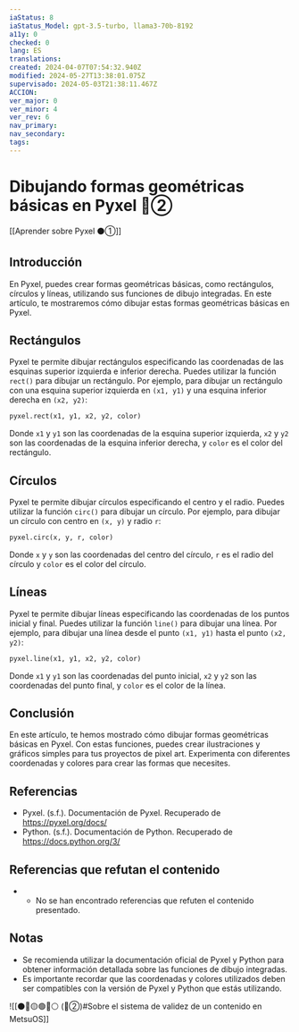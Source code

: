 ```yaml
---
iaStatus: 8
iaStatus_Model: gpt-3.5-turbo, llama3-70b-8192
a11y: 0
checked: 0
lang: ES
translations: 
created: 2024-04-07T07:54:32.940Z
modified: 2024-05-27T13:38:01.075Z
supervisado: 2024-05-03T21:38:11.467Z
ACCION: 
ver_major: 0
ver_minor: 4
ver_rev: 6
nav_primary: 
nav_secondary: 
tags:
---
```

# Dibujando formas geométricas básicas en Pyxel 🔴②

[[Aprender sobre Pyxel  ⚫①]]

## Introducción

En Pyxel, puedes crear formas geométricas básicas, como rectángulos, círculos y líneas, utilizando sus funciones de dibujo integradas. En este artículo, te mostraremos cómo dibujar estas formas geométricas básicas en Pyxel.

## Rectángulos

Pyxel te permite dibujar rectángulos especificando las coordenadas de las esquinas superior izquierda e inferior derecha. Puedes utilizar la función `rect()` para dibujar un rectángulo. Por ejemplo, para dibujar un rectángulo con una esquina superior izquierda en `(x1, y1)` y una esquina inferior derecha en `(x2, y2)`:

```python
pyxel.rect(x1, y1, x2, y2, color)
```

Donde `x1` y `y1` son las coordenadas de la esquina superior izquierda, `x2` y `y2` son las coordenadas de la esquina inferior derecha, y `color` es el color del rectángulo.

## Círculos

Pyxel te permite dibujar círculos especificando el centro y el radio. Puedes utilizar la función `circ()` para dibujar un círculo. Por ejemplo, para dibujar un círculo con centro en `(x, y)` y radio `r`:

```python
pyxel.circ(x, y, r, color)
```

Donde `x` y `y` son las coordenadas del centro del círculo, `r` es el radio del círculo y `color` es el color del círculo.

## Líneas


Pyxel te permite dibujar líneas especificando las coordenadas de los puntos inicial y final. Puedes utilizar la función `line()` para dibujar una línea. Por ejemplo, para dibujar una línea desde el punto `(x1, y1)` hasta el punto `(x2, y2)`:

```python
pyxel.line(x1, y1, x2, y2, color)
```

Donde `x1` y `y1` son las coordenadas del punto inicial, `x2` y `y2` son las coordenadas del punto final, y `color` es el color de la línea.

## Conclusión

En este artículo, te hemos mostrado cómo dibujar formas geométricas básicas en Pyxel. Con estas funciones, puedes crear ilustraciones y gráficos simples para tus proyectos de pixel art. Experimenta con diferentes coordenadas y colores para crear las formas que necesites.

Referencias
----------

* Pyxel. (s.f.). Documentación de Pyxel. Recuperado de <https://pyxel.org/docs/>
* Python. (s.f.). Documentación de Python. Recuperado de <https://docs.python.org/3/>

## Referencias que refutan el contenido

- * No se han encontrado referencias que refuten el contenido presentado.

## Notas

- Se recomienda utilizar la documentación oficial de Pyxel y Python para obtener información detallada sobre las funciones de dibujo integradas.
- Es importante recordar que las coordenadas y colores utilizados deben ser compatibles con la versión de Pyxel y Python que estás utilizando.


![[⚫🔴🟡🟢🔵⚪ (🔴②)#Sobre el sistema de validez de un contenido en MetsuOS]]